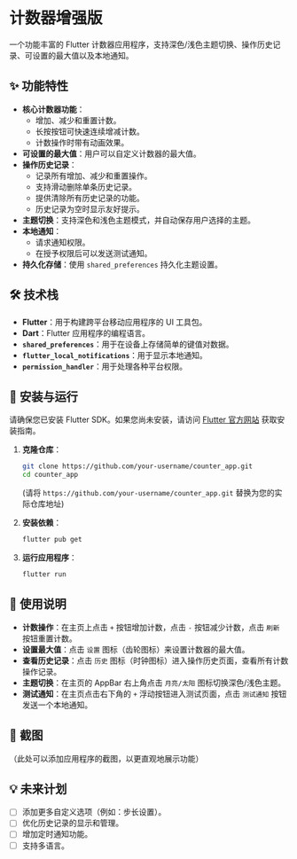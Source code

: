 # 计数器增强版

一个功能丰富的 Flutter 计数器应用程序，支持深色/浅色主题切换、操作历史记录、可设置的最大值以及本地通知。

## ✨ 功能特性

-   **核心计数器功能**：
    -   增加、减少和重置计数。
    -   长按按钮可快速连续增减计数。
    -   计数操作时带有动画效果。
-   **可设置的最大值**：用户可以自定义计数器的最大值。
-   **操作历史记录**：
    -   记录所有增加、减少和重置操作。
    -   支持滑动删除单条历史记录。
    -   提供清除所有历史记录的功能。
    -   历史记录为空时显示友好提示。
-   **主题切换**：支持深色和浅色主题模式，并自动保存用户选择的主题。
-   **本地通知**：
    -   请求通知权限。
    -   在授予权限后可以发送测试通知。
-   **持久化存储**：使用 `shared_preferences` 持久化主题设置。

## 🛠️ 技术栈

-   **Flutter**：用于构建跨平台移动应用程序的 UI 工具包。
-   **Dart**：Flutter 应用程序的编程语言。
-   **`shared_preferences`**：用于在设备上存储简单的键值对数据。
-   **`flutter_local_notifications`**：用于显示本地通知。
-   **`permission_handler`**：用于处理各种平台权限。

## 🚀 安装与运行

请确保您已安装 Flutter SDK。如果您尚未安装，请访问 [Flutter 官方网站](https://flutter.dev/docs/get-started/install) 获取安装指南。

1.  **克隆仓库**：
    ```bash
    git clone https://github.com/your-username/counter_app.git
    cd counter_app
    ```
    (请将 `https://github.com/your-username/counter_app.git` 替换为您的实际仓库地址)

2.  **安装依赖**：
    ```bash
    flutter pub get
    ```

3.  **运行应用程序**：
    ```bash
    flutter run
    ```

## 📖 使用说明

-   **计数操作**：在主页上点击 `+` 按钮增加计数，点击 `-` 按钮减少计数，点击 `刷新` 按钮重置计数。
-   **设置最大值**：点击 `设置` 图标（齿轮图标）来设置计数器的最大值。
-   **查看历史记录**：点击 `历史` 图标（时钟图标）进入操作历史页面，查看所有计数操作记录。
-   **主题切换**：在主页的 AppBar 右上角点击 `月亮/太阳` 图标切换深色/浅色主题。
-   **测试通知**：在主页点击右下角的 `+` 浮动按钮进入测试页面，点击 `测试通知` 按钮发送一个本地通知。

## 📸 截图

（此处可以添加应用程序的截图，以更直观地展示功能）

## 💡 未来计划

-   [ ] 添加更多自定义选项（例如：步长设置）。
-   [ ] 优化历史记录的显示和管理。
-   [ ] 增加定时通知功能。
-   [ ] 支持多语言。
